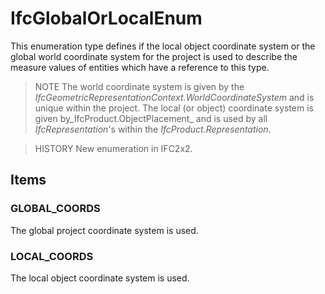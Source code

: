# IfcGlobalOrLocalEnum

This enumeration type defines if the local object coordinate system or the global world coordinate system for the project is used to describe the measure values of entities which have a reference to this type.<!-- end of definition -->

> NOTE  The world coordinate system is given by the _IfcGeometricRepresentationContext.WorldCoordinateSystem_ and is unique within the project. The local (or object) coordinate system is given by_IfcProduct.ObjectPlacement_ and is used by all _IfcRepresentation_'s within the _IfcProduct.Representation_.

> HISTORY  New enumeration in IFC2x2.

## Items

### GLOBAL_COORDS
The global project coordinate system is used.

### LOCAL_COORDS
The local object coordinate system is used.
